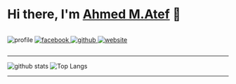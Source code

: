 # Hi there, I'm [Ahmed M.Atef][facebook] 👋

<div style="display:flex;justify-content: space-between;flex-wrap: no-wrap">

<div>

![profile](https://gpvc.arturio.dev/ahmedatef1610)
[
    ![facebook](https://img.shields.io/badge/ahmed%20m.atef-blue?style=flat&logo=facebook&logoColor=white&logoWidth=20)
][facebook]
[
    ![github](https://img.shields.io/badge/ahmedatef1610-333333?style=flat&logo=github&logoColor=white&logoWidth=20)
][github]
[
    ![website](https://img.shields.io/badge/My%20Website-ff0000?style=flat&logo=google-chrome&logoColor=white&logoWidth=20)
][website]

</div>
<div>
    <img src="https://media.tenor.com/images/334cf1e2aa89a90a274f5a4040d1a6ec/tenor.gif" alt="">
</div>
</div>

---


![github stats](https://github-readme-stats.vercel.app/api?username=ahmedatef1610&show_icons=true&hide_border=false&count_private=true&icon_color=ffff00&title_color=ffff00&text_color=dddddd&bg_color=22272E)
![Top Langs](https://github-readme-stats.vercel.app/api/top-langs/?username=ahmedatef1610&layout=compact&langs_count=8&hide_border=false&title_color=ffff00&text_color=dddddd&bg_color=22272E)

---


<!-- variables -->
[website]: https://aae-tech.com/
[facebook]: https://www.facebook.com/ahmed.m.atef.1610/
[github]: https://github.com/ahmedatef1610
